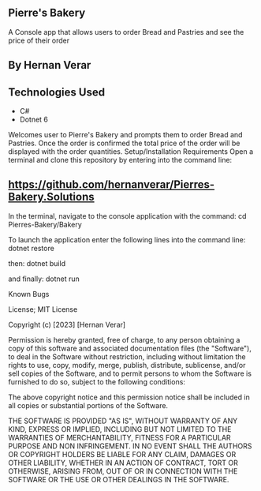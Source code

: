 ## Pierre's Bakery


A Console app that allows users to order Bread and Pastries and see the price of their order

## By Hernan Verar


## Technologies Used
* C#
* Dotnet 6


Welcomes user to Pierre's Bakery and prompts them to order Bread and Pastries. Once the order is confirmed the total price of the order will be displayed with the order quantities.
Setup/Installation Requirements
Open a terminal and clone this repository by entering into the command line:
## https://github.com/hernanverar/Pierres-Bakery.Solutions

In the terminal, navigate to the console application with the command:
cd Pierres-Bakery/Bakery

To launch the application enter the following lines into the command line:
dotnet restore

then:
dotnet build

and finally:
dotnet run

Known Bugs


License; MIT License

Copyright (c) [2023] [Hernan Verar]

Permission is hereby granted, free of charge, to any person obtaining a copy of this software and associated documentation files (the "Software"), to deal in the Software without restriction, including without limitation the rights to use, copy, modify, merge, publish, distribute, sublicense, and/or sell copies of the Software, and to permit persons to whom the Software is furnished to do so, subject to the following conditions:

The above copyright notice and this permission notice shall be included in all copies or substantial portions of the Software.

THE SOFTWARE IS PROVIDED "AS IS", WITHOUT WARRANTY OF ANY KIND, EXPRESS OR IMPLIED, INCLUDING BUT NOT LIMITED TO THE WARRANTIES OF MERCHANTABILITY, FITNESS FOR A PARTICULAR PURPOSE AND NON INFRINGEMENT. IN NO EVENT SHALL THE AUTHORS OR COPYRIGHT HOLDERS BE LIABLE FOR ANY CLAIM, DAMAGES OR OTHER LIABILITY, WHETHER IN AN ACTION OF CONTRACT, TORT OR OTHERWISE, ARISING FROM, OUT OF OR IN CONNECTION WITH THE SOFTWARE OR THE USE OR OTHER DEALINGS IN THE SOFTWARE.